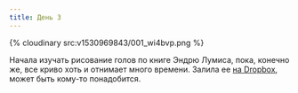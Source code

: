```yaml
---
title: День 3
---
```


{% cloudinary src:v1530969843/001_wi4bvp.png %}

Начала изучать рисование голов по книге Эндрю Лумиса, пока, конечно же, все криво хоть и отнимает много времени. Залила ее [на Dropbox][1], может быть кому-то понадобится.

[1]:	https://www.dropbox.com/s/p7t0mjk5ed2rg05/%D0%A0%D0%B8%D1%81%D0%BE%D0%B2%D0%B0%D0%BD%D0%B8%D0%B5%20%D0%B3%D0%BE%D0%BB%D0%BE%D0%B2%20%D0%B8%20%D1%80%D1%83%D0%BA%20(%D0%AD%D0%BD%D0%B4%D1%80%D1%8E%20%D0%9B%D1%83%D0%BC%D0%B8%D1%81).pdf?dl=0